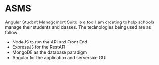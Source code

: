 # ASMS
Angular Student Management Suite is a tool I am creating to help schools manage their students and classes. The technologies being used are as follow:
- NodeJS to run the API and Front End
- ExpressJS for the RestAPI
- MongoDB as the database paradigm
- Angular for the application and serverside GUI